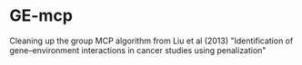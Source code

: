 # GE-mcp
Cleaning up the group MCP algorithm  from Liu et al (2013) "Identification of gene–environment interactions in cancer studies using penalization"
